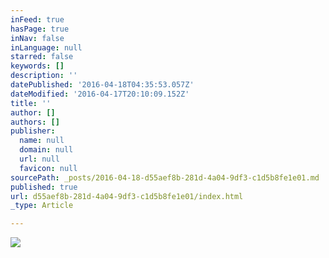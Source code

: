 ```yaml
---
inFeed: true
hasPage: true
inNav: false
inLanguage: null
starred: false
keywords: []
description: ''
datePublished: '2016-04-18T04:35:53.057Z'
dateModified: '2016-04-17T20:10:09.152Z'
title: ''
author: []
authors: []
publisher:
  name: null
  domain: null
  url: null
  favicon: null
sourcePath: _posts/2016-04-18-d55aef8b-281d-4a04-9df3-c1d5b8fe1e01.md
published: true
url: d55aef8b-281d-4a04-9df3-c1d5b8fe1e01/index.html
_type: Article

---
```

![](https://the-grid-user-content.s3-us-west-2.amazonaws.com/91a2b51b-1ac6-402e-96a2-688e49432138.jpg)